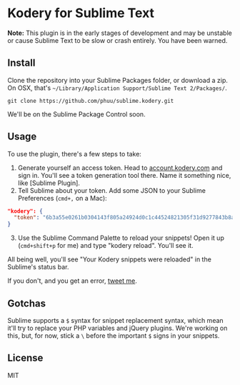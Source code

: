 # Kodery for Sublime Text

**Note:** This plugin is in the early stages of development and may be unstable or cause Sublime Text to be slow or crash entirely. You have been warned.

## Install

Clone the repository into your Sublime Packages folder, or download a zip. On OSX, that's `~/Library/Application Support/Sublime Text 2/Packages/`.


```
git clone https://github.com/phuu/sublime.kodery.git
```

We'll be on the Sublime Package Control soon.

## Usage

To use the plugin, there's a few steps to take:

1. Generate yourself an access token. Head to [account.kodery.com](http://account.kodery.com) and sign in. You'll see a token generation tool there. Name it something nice, like [Sublime Plugin].
2. Tell Sublime about your token. Add some JSON to your Sublime Preferences (`cmd+,` on a Mac):

```json
"kodery": {
  "token": "6b3a55e0261b0304143f805a24924d0c1c44524821305f31d9277843b8a10f4e"
}
```
3. Use the Sublime Command Palette to reload your snippets! Open it up (`cmd+shift+p` for me) and type "kodery reload". You'll see it.

All being well, you'll see "Your Kodery snippets were reloaded" in the Sublime's status bar.

If you don't, and you get an error, [tweet me](http://twitter.com/phuunet).

## Gotchas

Sublime supports a `$` syntax for snippet replacement syntax, which mean it'll try to replace your PHP variables and jQuery plugins. We're working on this, but, for now, stick a `\` before the important `$` signs in your snippets.

## License

MIT